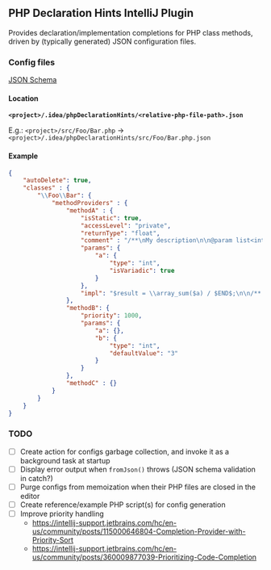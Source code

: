 ## PHP Declaration Hints IntelliJ Plugin

Provides declaration/implementation completions for PHP class methods, driven by (typically generated) JSON configuration files.

### Config files
[JSON Schema](src/main/resources/config.schema.json)

#### Location

**`<project>/.idea/phpDeclarationHints/<relative-php-file-path>.json`**

E.g.: `<project>/src/Foo/Bar.php` → `<project>/.idea/phpDeclarationHints/src/Foo/Bar.php.json`

#### Example
```json
{
    "autoDelete": true,
    "classes" : {
        "\\Foo\\Bar": {
            "methodProviders" : {
                "methodA" : {
                    "isStatic": true,
                    "accessLevel": "private",
                    "returnType": "float",
                    "comment" : "/**\nMy description\n\n@param list<int> $a Some integer values\n*/",
                    "params": {
                        "a": {
                            "type": "int",
                            "isVariadic": true
                        }
                    },
                    "impl": "$result = \\array_sum($a) / $END$;\n\n/** Call biz for important reasons */\nself::biz();\n\nreturn $result;"
                },
                "methodB": {
                    "priority": 1000,
                    "params": {
                        "a": {},
                        "b": {
                            "type": "int",
                            "defaultValue": "3"
                        }
                    }
                },
                "methodC" : {}
            }
        }
    }
}
```

### TODO
- [ ] Create action for configs garbage collection, and invoke it as a background task at startup
- [ ] Display error output when `fromJson()` throws (JSON schema validation in catch?)
- [ ] Purge configs from memoization when their PHP files are closed in the editor
- [ ] Create reference/example PHP script(s) for config generation
- [ ] Improve priority handling
  - https://intellij-support.jetbrains.com/hc/en-us/community/posts/115000646804-Completion-Provider-with-Priority-Sort
  - https://intellij-support.jetbrains.com/hc/en-us/community/posts/360009877039-Prioritizing-Code-Completion
